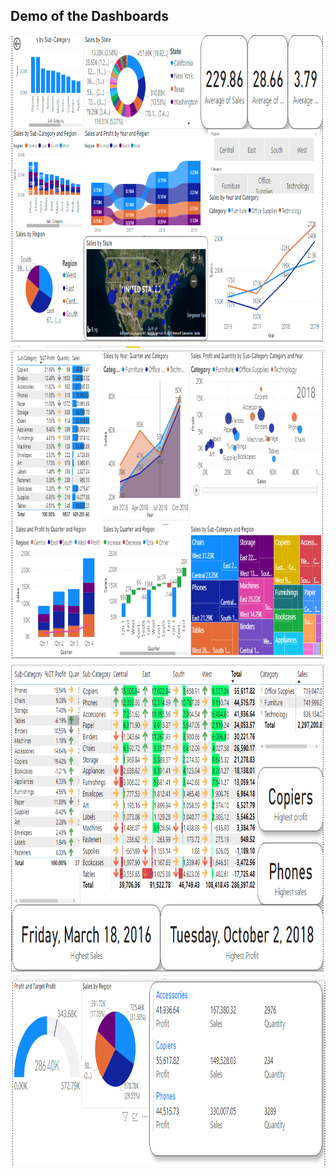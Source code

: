 ## Demo of the Dashboards

<img src = "https://github.com/Pawan300/Power-BI-work/blob/main/photos/1.PNG" width=800px height=500px>

<img src = "https://github.com/Pawan300/Power-BI-work/blob/main/photos/2.PNG" width=800px height=500px>

<img src = "https://github.com/Pawan300/Power-BI-work/blob/main/photos/3.PNG" width=800px height=500px>

<img src = "https://github.com/Pawan300/Power-BI-work/blob/main/photos/4.PNG" width=800px height=300px>
